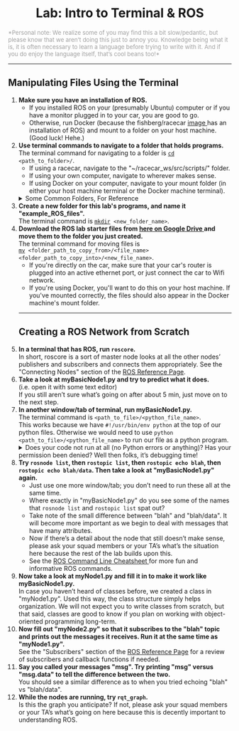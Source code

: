 <center><h1>
Lab: Intro to Terminal & ROS
</h1></center>
<font color=#A0A0A0 size=2>
*Personal note: We realize some of you may find this a bit slow/pedantic, but please know that we aren’t doing this just to annoy you. Knowledge being what it is, it is often necessary to learn a language before trying to write with it. And if you do enjoy the language itself, that’s cool beans too!*
</font>


<hr/><!-------------------------------------------->
<h2>
Manipulating Files Using the Terminal
</h2>

<ol type="1"><li><b>
Make sure you have an installation of ROS.
</b><ul><li>
If you installed ROS on your (presumably Ubuntu) computer or if you have a monitor plugged in to your car, you are good to go.
</li><li>
Otherwise, run Docker (because the fishberg/racecar <a href=https://en.wikipedia.org/wiki/System_image> image </a> has an installation of ROS) and mount to a folder on your host machine. (Good luck! Hehe.)
</li></ul></li>

<li><b>
Use terminal commands to navigate to a folder that holds programs.
</b><br>
The terminal command for navigating to a folder is <code><a href="https://en.wikipedia.org/wiki/Cd_(command)">cd</a> &#60;path_to_folder&#62;/</code>.<br>
<ul><li>
If using a racecar, navigate to the "~/racecar_ws/src/scripts/" folder.
</li><li>
If using your own computer, navigate to wherever makes sense.
</li><li>
If using Docker on your computer, navigate to your mount folder (in either your host machine terminal or the Docker machine terminal).<br>
</li></ul>
<details><summary>Some Common Folders, For Reference</summary>
<ul><li>
"/" is the folder that holds all other folders
</li><li>
"~/" is the home folder
</li><li>
"./" is the current folder
</li><li>
"../" is the folder that holds the current folder
</li><li>
"~/racecar_ws/src/scripts/" is a good folder for store programs on the racecars
</li></ul></details>
</li>

<li><b>
Create a new folder for this lab's programs, and name it "example_ROS_files".
</b><br>
The terminal command is <code><a href="https://en.wikipedia.org/wiki/Mkdir">mkdir</a> &#60;new_folder_name&#62;</code>.
</li></ul></li>

<li><b>
Download the ROS lab starter files from <a href=https://drive.google.com/drive/folders/1WypmNAGqlyrXJbgG3Q5NoyoC7V5afSzM?usp=sharing> here on Google Drive </a> and move them to the folder you just created.
</b><br>
The terminal command for moving files is <br><code><a href="https://en.wikipedia.org/wiki/Mv">mv</a> &#60;folder_path_to_copy_from&#62;/&#60;file_name&#62; &#60;folder_path_to_copy_into&#62;/&#60;new_file_name&#62;</code>.<br>
<ul><li>
If you're directly on the car, make sure that your car's router is plugged into an active ethernet port, or just connect the car to Wifi network.
</li><li>
If you're using Docker, you'll want to do this on your host machine. If you've mounted correctly, the files should also appear in the Docker machine's mount folder.
</li></ul>
</li>

<hr/><!-------------------------------------------->
<h2>
Creating a ROS Network from Scratch
</h2>

<li><b>
In a terminal that has ROS, run <code>roscore</code>.
</b><br>
In short, roscore is a sort of master node looks at all the other nodes’ publishers and subscribers and connects them appropriately. See the "Connecting Nodes" section of the <a href=http://bwsi-racecar.com/ros-reference/ROS_reference/#connecting_nodes>ROS Reference Page</a>.
</li>

<li><b>
Take a look at myBasicNode1.py and try to predict what it does.
</b><br>
(i.e. open it with some text editor)<br>
If you still aren’t sure what’s going on after about 5 min, just move on to the next step.
</li>

<li><b>
In another window/tab of terminal, run myBasicNode1.py.
</b><br>
The terminal command is <code>&#60;path_to_file&#62;/&#60;python_file_name&#62;</code>.<br>
This works because we have <code>#!/usr/bin/env python</code> at the top of our python files. Otherwise we would need to use <code>python &#60;path_to_file&#62;/&#60;python_file_name&#62;</code> to run our file as a python program.
<details><summary>
Does your code not run at all (no Python errors or anything)? Has your permission been denied? Well then folks, it’s debugging time!
</summary>
<ul><li>
What’s probably going on is you don’t have the permissions set to let your programs be executable. We can check this by trying <code>ls -la</code> while in your program’s folder. If your terminal spits back "-rw-r--r--" preceding your filename ("myBasicNode1.py"), that is indeed what's happening.
</li><li>
Add e<font color="00AA00"><b>x</b></font>ecutable permission by running <code>chmod +x &#60file_name&#62</code>.
</li><li> Hopefully you'll see something different if you run <code>ls -la</code> again.
</li></ul>
</details>
</li>

<li><b>
Try <code>rosnode list</code>, then <code>rostopic list</code>, then <code>rostopic echo blah</code>, then <code>rostopic echo blah/data</code>. Then take a look at "myBasicNode1.py" again.
</b><br>
<ul><li>
Just use one more window/tab; you don’t need to run these all at the same time.
</li><li>
Where exactly in "myBasicNode1.py" do you see some of the names that <code>rosnode list</code> and <code>rostopic list</code> spat out?
</li><li>
Take note of the small difference between "blah" and "blah/data". It will become more important as we begin to deal with messages that have many attributes.
</li><li>
Now if there’s a detail about the node that still doesn’t make sense, please ask your squad members or your TA’s what’s the situation here because the rest of the lab builds upon this.
</li><li>
See the <a href=http://bwsi-racecar.com/cheatsheets/ros/> ROS Command Line Cheatsheet </a> for more fun and informative ROS commands.
</li></ul>
</li>

<li><b>
Now take a look at myNode1.py and fill it in to make it work like myBasicNode1.py.
</b><br>
In case you haven’t heard of classes before, we created a class in "myNode1.py". Used this way, the class structure simply helps organization. We will not expect you to write classes from scratch, but that said, classes are good to know if you plan on working with object-oriented programming long-term.</font><br>
</li>

<li><b>
Now fill out "myNode2.py" so that it subscribes to the "blah" topic and prints out the messages it receives. Run it at the same time as "myNode1.py".
</b><br>
See the "Subscribers" section of the <a href=http://bwsi-racecar.com/ros-reference/ROS_reference/#subscribers>ROS Reference Page</a> for a review of subscribers and callback functions if needed.
</li>

<li><b>
Say you called your messages "msg". Try printing "msg" versus "msg.data" to tell the difference between the two.
</b><br>
You should see a similar difference as to when you tried echoing "blah" vs "blah/data". 
</li>

<li><b>
While the nodes are running, try <code>rqt_graph</code>.
</b><br>
Is this the graph you anticipate? If not, please ask your squad members or your TA’s what’s going on here because this is decently important to understanding ROS.
</li>
</ol>
